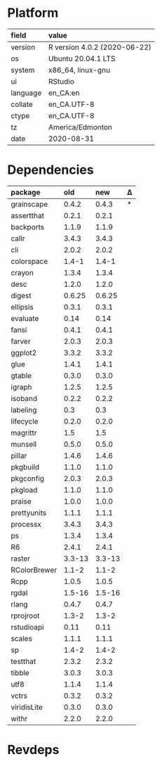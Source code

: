 # Platform

|field    |value                        |
|:--------|:----------------------------|
|version  |R version 4.0.2 (2020-06-22) |
|os       |Ubuntu 20.04.1 LTS           |
|system   |x86_64, linux-gnu            |
|ui       |RStudio                      |
|language |en_CA:en                     |
|collate  |en_CA.UTF-8                  |
|ctype    |en_CA.UTF-8                  |
|tz       |America/Edmonton             |
|date     |2020-08-31                   |

# Dependencies

|package      |old    |new    |Δ  |
|:------------|:------|:------|:--|
|grainscape   |0.4.2  |0.4.3  |*  |
|assertthat   |0.2.1  |0.2.1  |   |
|backports    |1.1.9  |1.1.9  |   |
|callr        |3.4.3  |3.4.3  |   |
|cli          |2.0.2  |2.0.2  |   |
|colorspace   |1.4-1  |1.4-1  |   |
|crayon       |1.3.4  |1.3.4  |   |
|desc         |1.2.0  |1.2.0  |   |
|digest       |0.6.25 |0.6.25 |   |
|ellipsis     |0.3.1  |0.3.1  |   |
|evaluate     |0.14   |0.14   |   |
|fansi        |0.4.1  |0.4.1  |   |
|farver       |2.0.3  |2.0.3  |   |
|ggplot2      |3.3.2  |3.3.2  |   |
|glue         |1.4.1  |1.4.1  |   |
|gtable       |0.3.0  |0.3.0  |   |
|igraph       |1.2.5  |1.2.5  |   |
|isoband      |0.2.2  |0.2.2  |   |
|labeling     |0.3    |0.3    |   |
|lifecycle    |0.2.0  |0.2.0  |   |
|magrittr     |1.5    |1.5    |   |
|munsell      |0.5.0  |0.5.0  |   |
|pillar       |1.4.6  |1.4.6  |   |
|pkgbuild     |1.1.0  |1.1.0  |   |
|pkgconfig    |2.0.3  |2.0.3  |   |
|pkgload      |1.1.0  |1.1.0  |   |
|praise       |1.0.0  |1.0.0  |   |
|prettyunits  |1.1.1  |1.1.1  |   |
|processx     |3.4.3  |3.4.3  |   |
|ps           |1.3.4  |1.3.4  |   |
|R6           |2.4.1  |2.4.1  |   |
|raster       |3.3-13 |3.3-13 |   |
|RColorBrewer |1.1-2  |1.1-2  |   |
|Rcpp         |1.0.5  |1.0.5  |   |
|rgdal        |1.5-16 |1.5-16 |   |
|rlang        |0.4.7  |0.4.7  |   |
|rprojroot    |1.3-2  |1.3-2  |   |
|rstudioapi   |0.11   |0.11   |   |
|scales       |1.1.1  |1.1.1  |   |
|sp           |1.4-2  |1.4-2  |   |
|testthat     |2.3.2  |2.3.2  |   |
|tibble       |3.0.3  |3.0.3  |   |
|utf8         |1.1.4  |1.1.4  |   |
|vctrs        |0.3.2  |0.3.2  |   |
|viridisLite  |0.3.0  |0.3.0  |   |
|withr        |2.2.0  |2.2.0  |   |

# Revdeps

